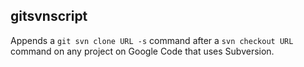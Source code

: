 gitsvnscript
------------
Appends a `git svn clone URL -s` command after a `svn checkout URL` command on
any project on Google Code that uses Subversion.
